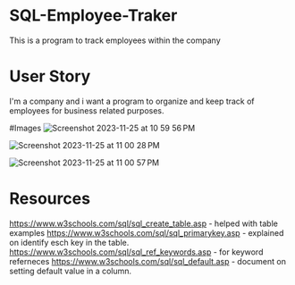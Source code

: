 # SQL-Employee-Traker
 This is a program to track employees within the company

 # User Story
 I'm a company and i want a program to organize and keep track of employees for business related purposes.

#Images 
![Screenshot 2023-11-25 at 10 59 56 PM](https://github.com/Glidingdiplomat/SQL-Employee--Traker/assets/134241357/8ea291c5-81bb-408f-b48b-1079034aba7c)

![Screenshot 2023-11-25 at 11 00 28 PM](https://github.com/Glidingdiplomat/SQL-Employee--Traker/assets/134241357/d0795c48-b36c-46cb-963c-15e8890d6ddc)


![Screenshot 2023-11-25 at 11 00 57 PM](https://github.com/Glidingdiplomat/SQL-Employee--Traker/assets/134241357/a88c104e-e8c6-4837-8bfc-a0f245590d16)



# Resources
https://www.w3schools.com/sql/sql_create_table.asp - helped with table examples
https://www.w3schools.com/sql/sql_primarykey.asp - explained on identify esch key in the table.
https://www.w3schools.com/sql/sql_ref_keywords.asp - for keyword referneces
https://www.w3schools.com/sql/sql_default.asp - document on setting default value in a column.
